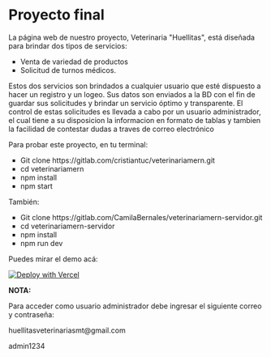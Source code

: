 <h1>Proyecto final</h1>
<p>
La página web de nuestro proyecto, Veterinaria "Huellitas", está diseñada para brindar dos tipos de servicios:​
<ul>
<li type="square">Venta de variedad de productos</li>
<li type="square">Solicitud de turnos médicos.</li>
</ul>
Estos dos servicios son brindados a cualquier usuario que esté dispuesto a hacer un registro y un logeo. Sus datos son enviados a la BD con el fin de guardar sus solicitudes y brindar un servicio óptimo y transparente. El control de estas solicitudes es llevada a cabo por un usuario administrador, el cual tiene a su disposicion la informacion en formato de tablas y tambien la facilidad de contestar dudas a traves de correo electrónico
</p>
<p>
  Para probar este proyecto, en tu terminal:
</p>
<ul>
  <li type="square">Git clone https://gitlab.com/cristiantuc/veterinariamern.git</li>
  <li type="square">cd veterinariamern</li>
  <li type="square">npm install</li>
  <li type="square">npm start</li>
</ul>
<p>
 También:
</p>
<ul>
  <li type="square">Git clone https://gitlab.com/CamilaBernales/veterinariamern-servidor.git</li>
  <li type="square">cd veterinariamern-servidor</li>
  <li type="square">npm install</li>
  <li type="square">npm run dev</li>
</ul>
<p>Puedes mirar el demo acá:</p>
<a target="_blank" rel="noopener noreferrer" href="https://veterinariamern-front.vercel.app/"><img src="https://vercel.com/button" alt="Deploy with Vercel"/></a>
<p><strong>NOTA:</strong><p>
<p>Para acceder como usuario administrador debe ingresar el siguiente correo y contraseña: </p>
<p>huellitasveterinariasmt@gmail.com </p>
<p>admin1234</p>
